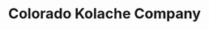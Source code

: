 ---
title: "Colorado Kolache Company"
url: /fort-collins/colorado-kolache-company/
shop: Konditorei
---